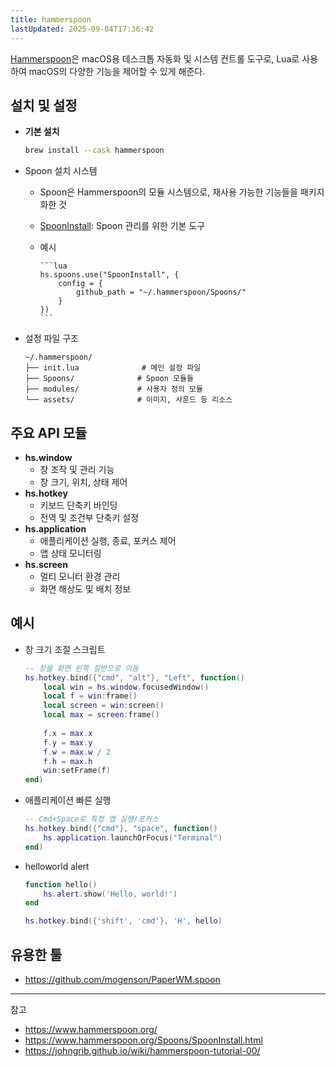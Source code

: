 ```yaml
---
title: hammerspoon
lastUpdated: 2025-09-04T17:36:42
---
```

[Hammerspoon](https://www.hammerspoon.org)은 macOS용 데스크톱 자동화 및 시스템 컨트롤 도구로, Lua로 사용하여 macOS의 다양한 기능을 제어할 수 있게 해준다.

## 설치 및 설정

- **기본 설치**

    ```bash
    brew install --cask hammerspoon
    ```

- Spoon 설치 시스템
  - Spoon은 Hammerspoon의 모듈 시스템으로, 재사용 가능한 기능들을 패키지화한 것
  - [SpoonInstall](https://www.hammerspoon.org/Spoons/SpoonInstall.html): Spoon 관리를 위한 기본 도구
  - 예시

        ```lua
        hs.spoons.use("SpoonInstall", {
            config = {
                github_path = "~/.hammerspoon/Spoons/"
            }
        })
        ```

- 설정 파일 구조

    ```
    ~/.hammerspoon/
    ├── init.lua              # 메인 설정 파일
    ├── Spoons/              # Spoon 모듈들
    ├── modules/             # 사용자 정의 모듈
    └── assets/              # 이미지, 사운드 등 리소스
    ```

## 주요 API 모듈

- **hs.window**
  - 창 조작 및 관리 기능
  - 창 크기, 위치, 상태 제어
- **hs.hotkey**
  - 키보드 단축키 바인딩
  - 전역 및 조건부 단축키 설정
- **hs.application**
  - 애플리케이션 실행, 종료, 포커스 제어
  - 앱 상태 모니터링
- **hs.screen**
  - 멀티 모니터 환경 관리
  - 화면 해상도 및 배치 정보

## 예시

- 창 크기 조절 스크립트

    ```lua
    -- 창을 화면 왼쪽 절반으로 이동
    hs.hotkey.bind({"cmd", "alt"}, "Left", function()
        local win = hs.window.focusedWindow()
        local f = win:frame()
        local screen = win:screen()
        local max = screen:frame()
        
        f.x = max.x
        f.y = max.y
        f.w = max.w / 2
        f.h = max.h
        win:setFrame(f)
    end)
    ```

- 애플리케이션 빠른 실행

    ```lua
    -- Cmd+Space로 특정 앱 실행/포커스
    hs.hotkey.bind({"cmd"}, "space", function()
        hs.application.launchOrFocus("Terminal")
    end)
    ```

- helloworld alert

    ```lua
    function hello()
        hs.alert.show('Hello, world!')
    end

    hs.hotkey.bind({'shift', 'cmd'}, 'H', hello)
    ```

## 유용한 툴

- <https://github.com/mogenson/PaperWM.spoon>

---
참고

- <https://www.hammerspoon.org/>
- <https://www.hammerspoon.org/Spoons/SpoonInstall.html>
- <https://johngrib.github.io/wiki/hammerspoon-tutorial-00/>
